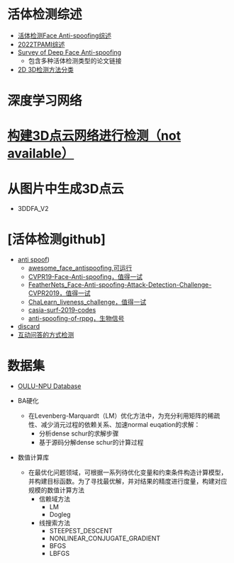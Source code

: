 

# 活体检测综述
- [活体检测Face Anti-spoofing综述](https://zhuanlan.zhihu.com/p/43480539)
- [2022TPAMI综述](https://arxiv.org/pdf/2106.14948.pdf)
- [Survey of Deep Face Anti-spoofing](https://github.com/ZitongYu/DeepFAS) 
  - 包含多种活体检测类型的论文链接
- [2D 3D检测方法分类](http://www.cbsr.ia.ac.cn/users/jwan/papers/IJB2020-3DPCNet.pdf)

# 深度学习网络
# [构建3D点云网络进行检测（not available）](https://github.com/cyberlabsai/3dpc-net)

# 从图片中生成3D点云
- 3DDFA_V2

# [活体检测github]
- [anti spoof](https://github.com/search?l=Python&q=%E6%B4%BB%E4%BD%93%E6%A3%80%E6%B5%8B&type=Repositories))
  - [awesome_face_antispoofing,可运行](https://github.com/JinghuiZhou/awesome_face_antispoofing)
  - [CVPR19-Face-Anti-spoofing，值得一试](https://github.com/SeuTao/CVPR19-Face-Anti-spoofing)
  - [FeatherNets_Face-Anti-spoofing-Attack-Detection-Challenge-CVPR2019，值得一试](https://github.com/SoftwareGift/FeatherNets_Face-Anti-spoofing-Attack-Detection-Challenge-CVPR2019)
  - [ChaLearn_liveness_challenge，值得一试](https://github.com/AlexanderParkin/ChaLearn_liveness_challenge/issues/9)
  - [casia-surf-2019-codes](https://github.com/zzzkk2009/casia-surf-2019-codes)
  - [anti-spoofing-of-rppg，生物信号](https://github.com/shicaiwei123/anti-spoofing-of-rppg)
- [discard](https://github.com/search?l=Python&q=%E6%B4%BB%E4%BD%93%E6%A3%80%E6%B5%8B&type=Repositories)
- [互动问答的方式检测](https://github.com/juan-csv/face_liveness_detection-Anti-spoofing)

# 数据集
- [OULU-NPU Database](https://sites.google.com/site/oulunpudatabase/)

- BA硬化
  - 在Levenberg-Marquardt（LM）优化方法中，为充分利用矩阵的稀疏性、减少消元过程的依赖关系、加速normal euqation的求解：
    - 分析dense schur的求解步骤
    - 基于源码分解dense schur的计算过程
- 数值计算库
  - 在最优化问题领域，可根据一系列待优化变量和约束条件构造计算模型，并构建目标函数。为了寻找最优解，并对结果的精度进行度量，构建对应规模的数值计算方法
    - 信赖域方法
      - LM
      - Dogleg
    - 线搜索方法
      - STEEPEST_DESCENT
      - NONLINEAR_CONJUGATE_GRADIENT
      - BFGS
      - LBFGS
